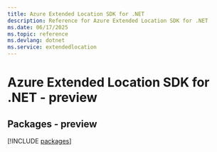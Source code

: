 ```yaml
---
title: Azure Extended Location SDK for .NET
description: Reference for Azure Extended Location SDK for .NET
ms.date: 06/17/2025
ms.topic: reference
ms.devlang: dotnet
ms.service: extendedlocation
---
```

# Azure Extended Location SDK for .NET - preview
## Packages - preview
[!INCLUDE [packages](extended-location-index.md)]